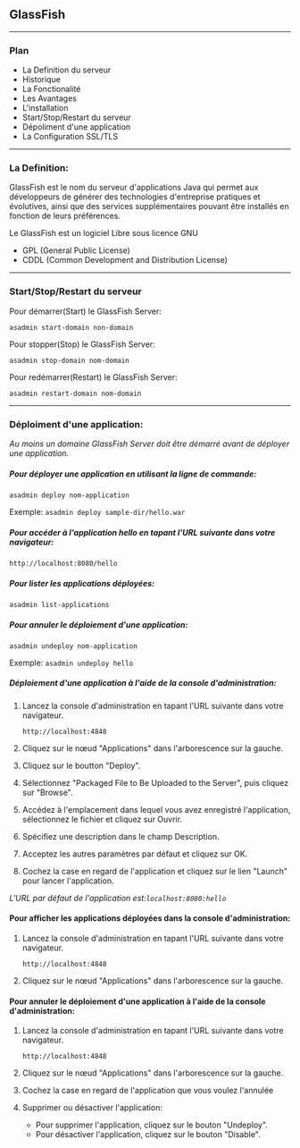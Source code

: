 [logo]: https://github.com/mouhamad-khalil/GlassFish/glassfish.png "GlassFish"

## GlassFish

___
### Plan
- La Definition du serveur 
- Historique
- La Fonctionalité
- Les Avantages
- L'installation
- Start/Stop/Restart du serveur
- Dépoliment d'une application 
- La Configuration SSL/TLS

___
### La Definition: 
GlassFish est le nom du serveur d'applications Java qui permet aux développeurs de générer des technologies d'entreprise pratiques et évolutives, ainsi que des services supplémentaires pouvant être installés en fonction de leurs préférences.

Le GlassFish est un logiciel Libre sous licence GNU 
  - GPL (General Public License) 
  - CDDL (Common Development and Distribution License)
  
___
### Start/Stop/Restart du serveur 
Pour démarrer(Start) le GlassFish Server:

```asadmin start-domain non-domain```

Pour stopper(Stop) le GlassFish Server: 

```asadmin stop-domain nom-domain```

Pour redémarrer(Restart) le GlassFish Server:

```asadmin restart-domain nom-domain```

___
### Déploiment d'une application:
*Au moins un domaine GlassFish Server doit être démarré avant de déployer une application.*

##### Pour déployer une application en utilisant *la ligne de commande:*

```asadmin deploy nom-application```

Exemple: ```asadmin deploy sample-dir/hello.war```

##### Pour accéder à l'application hello en tapant l'URL suivante dans votre navigateur:

```http://localhost:8080/hello```

##### Pour lister les applications déployées:

```asadmin list-applications```

##### Pour annuler le déploiement d'une application:

```asadmin undeploy nom-application```

Exemple: ```asadmin undeploy hello```

##### Déploiement d'une application à l'aide de *la console d'administration:*

1. Lancez la console d'administration en tapant l'URL suivante dans votre navigateur.

   ```http://localhost:4848```
2. Cliquez sur le nœud "Applications" dans l'arborescence sur la gauche.
3. Cliquez sur le boutton "Deploy".
4. Sélectionnez "Packaged File to Be Uploaded to the Server", puis cliquez sur "Browse".
5. Accédez à l'emplacement dans lequel vous avez enregistré l'application, sélectionnez le fichier et cliquez sur Ouvrir.
6. Spécifiez une description dans le champ Description.
7. Acceptez les autres paramètres par défaut et cliquez sur OK.
8. Cochez la case en regard de l'application et cliquez sur le lien "Launch" pour lancer l'application.

  *L'URL par défaut de l'application est:```localhost:8080:hello```*

#### Pour afficher les applications déployées dans la console d'administration:
1. Lancez la console d'administration en tapant l'URL suivante dans votre navigateur.

   ```http://localhost:4848```
2. Cliquez sur le nœud "Applications" dans l'arborescence sur la gauche.

#### Pour annuler le déploiement d'une application à l'aide de la console d'administration:
1. Lancez la console d'administration en tapant l'URL suivante dans votre navigateur.

   ```http://localhost:4848```
2. Cliquez sur le nœud "Applications" dans l'arborescence sur la gauche.
3. Cochez la case en regard de l'application que vous voulez l'annulée 
4. Supprimer ou désactiver l'application:
    - Pour supprimer l'application, cliquez sur le bouton "Undeploy".
    - Pour désactiver l'application, cliquez sur le bouton "Disable".
